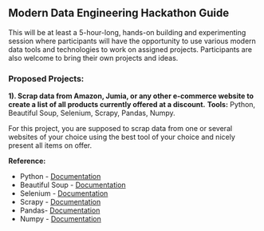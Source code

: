 ## **Modern Data Engineering Hackathon Guide** 

This will be at least a 5-hour-long, hands-on building and experimenting session where participants will have the opportunity to use various modern data tools and technologies to work on assigned projects. 
Participants are also welcome to bring their own projects and ideas. 

### **Proposed Projects:** 

**1). Scrap data from Amazon, Jumia, or any other e-commerce website to create a list of all products currently offered at a discount.**
**Tools:** Python, Beautiful Soup, Selenium, Scrapy, Pandas, Numpy.

For this project, you are supposed to scrap data from one or several websites of your choice using the best tool of your choice and nicely present all items on offer.

**Reference:**
- Python - [Documentation](https://www.pythontutorial.net/)
- Beautiful Soup - [Documentation](https://beautiful-soup-4.readthedocs.io/en/latest/)
- Selenium - [Documentation](https://www.selenium.dev/documentation/)
- Scrapy - [Documentation](https://docs.scrapy.org/en/latest/)
- Pandas- [Documentation](https://pandas.pydata.org/docs/)
- Numpy - [Documentation](https://numpy.org/doc/)


